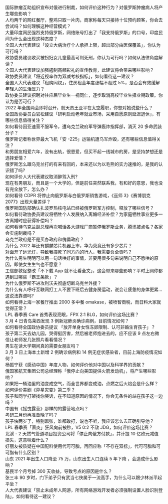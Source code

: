 国际肿瘤互助组织宣布对俄进行制裁，如何评价这种行为？对俄罗斯肿瘤病人将产生哪些影响？  
人均两千的网红餐厅，整鸡只取一片肉，商家称每天只接待十位预约顾客，你会去尝试吗？如何理解这种经营模式？  
大量印度网民强烈支持俄罗斯，网络账号打出了「我支持俄罗斯」的口号，印度民间为什么会出现这种态度？  
全国人大代表建议「设立大病治疗个人承担上限，超出部分由医保覆盖」，你认为可行吗？  
政协委员建议收买被拐妇女儿童最高可判死刑，你认为可行吗？如何从法律角度解读？  
全国人大代表建议加强遏制高额彩礼的宣传教育，此建议将会带来哪些影响？  
政协委员建议「将近视率作为双减考核指标」，如何看待这一建议？  
全国人大代表建议「租购同权」，住房租金年度涨幅不超过 5%，是否会有效缓解年轻人的生活压力？  
政协委员建议招聘对往应届毕业生一视同仁，逐步取消高校毕业生择业期政策。你认为是否可行？  
2022 年全国两会即将召开，航天员王亚平在太空履职，你想对她说些什么？  
全国政协委员白岩松建议「研判启动老年就业市场，采用自愿原则延迟退休」，有哪些信息值得关注？  
如何看待因亚速营不服军令，遭乌克兰政府军导弹轰炸指挥部，消灭 20 多命武装分子？  
俄罗斯记者称世界最大飞机「安 -225」运输机遭乌军炸毁，还有哪些信息值得关注？  
和男朋友相爱六年，没有出轨，很恩爱，但买不起一线城市的房，是坚持梦想还是选择爱情？  
俄罗斯怎么跟乌克兰打的有来有回的，本来还以为以毛熊的实力速推的，是我的认识错了吗?  
如何评价人大代表建议取消醉驾入刑?  
现在有男朋友，而且是一个大学的，但是前任突然联系我，有和好的意思，我也没有完全放下，怎么办？  
如何看待 CDPR 将停止向俄罗斯与白俄罗斯销售游戏，《巫师 3》《赛博朋克 2077》出现大量差评？  
俄罗斯国防部确认扎波罗热核电站已经被俄罗斯军方控制，释放了哪些信号？  
如何看待政协委员建议将牺牲个人发展纳入离婚经济补偿？为家庭牺牲事业更多一方离婚时应获得补偿吗？  
如何看待乌克兰副总理再次喊话各大游戏厂商暂停俄罗斯业务，腾讯被点名？各家会实施制裁吗？  
乌克兰政府是不是买办政府和傀儡政府？  
为什么 2022 年还有麒麟芯片机器上市，华为究竟还有多少芯片？  
对面开了远光灯，导致我撞死了同方向的行人，我需要负全责吗？  
为什么男生明明可以用一句话哄好的事情，非要用很多句来说明自己不愿哄的原因，即使女生生气也不愿意？  
工信部敦促整改「不下载 App 就不让看全文」，这会带来哪些影响？平时上网你都遇到过哪些「霸王条款」？  
为什么俄罗斯不进攻利沃夫彻底切断乌克兰外援？  
为什么有人呼吁互联网打工人不要下班后去健身房运动，说会让疲惫的身体更累…这说法靠谱吗?  
如何看待上海一家餐厅推出 2000 多中餐 omakase，被喷智商税，而日料大家就觉得正常？  
LPL 春季赛 Care 首秀表现亮眼，FPX 2:1 BLG，如何评价这场比赛？  
3 月 4 日青岛莱西发现 3 例新冠肺炎确诊病例，目前情况如何？  
如何看待全国政协委员提议 「放开单身女性冻卵限制、认可非婚生育孩子」？  
孩子第二天去幼儿园，哭得挺厉害，然后被老师抱进去的，应不应该 9 点左右微信让老师发几张照片看看情况？  
男生在读大学期间真的需要女朋友吗？  
3 月 3 日上海本土新增 2 例确诊病例和 14 例无症状感染者，目前上海防疫情况如何？  
杨振宁获《感动中国》年度人物，如何评价他对中国以及科学界的贡献？  
俄国家航天集团公司总经理称「俄停止向美国提供火箭发动机」，将产生哪些影响？  
如果把一桶油里的油变成空气，而全世界都变成油，点燃之后火焰会是什么样？  
如何评价美剧《异星灾变》第二季？  
孩子和同学打架找你哭诉，在不知道原因的情况下，你会无条件的站在孩子这一边吗？  
中国有《摇曳露营》那样的的露营地点吗？  
考研三月份再准备晚了吗？  
孩子快两岁了，特别嚣张，谁都敢打，说也不听，我应该怎么去正确引导他？  
LPL 春季赛「萧炎」狂风向前被秒，V5 0:2 不敌 JDG，如何评价这场比赛？  
北溪 - 2 天然气管道项目投资公司将「停止向俄方付款」，并计提 10 亿欧元减值损失，这意味着什么？  
好丽友被质疑在中国配料使用代可可脂，再回应称「不存在双标」，代可可脂和可可脂有什么区别？  
山东 2021 年出生人口降至 75 万，山东出生人口连续 5 年下降 ，会造成什么影响？  
基民半个月亏掉 300 天收益，导致亏点的原因是什么？  
张三丰 90 岁时，门下弟子只有武当七侠属于一流高手，为什么可以跟少林派平起平坐？  
人大代表建议「禁止未成年人网游，所有网络游戏开发者必须强制设置人脸识别登陆」，如何看待这一建议？  
